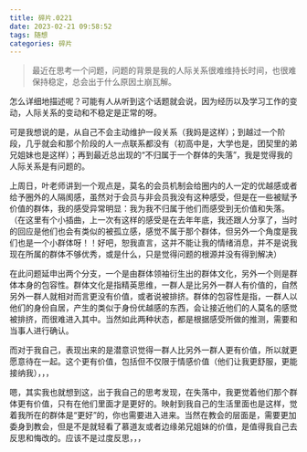 ```yaml
---
title: 碎片.0221
date: 2023-02-21 09:58:52
tags: 随想
categories: 碎片
---
```


>最近在思考一个问题，问题的背景是我的人际关系很难维持长时间，也很难保持稳定，总会出于什么原因土崩瓦解。

怎么详细地描述呢？可能有人从听到这个话题就会说，因为经历以及学习工作的变动，人际关系的变动和不稳定是正常的呀。

可是我想说的是，从自己不会主动维护一段关系（我妈是这样）；到越过一个阶段，几乎就会和那个阶段的人一点联系都没有（初高中是，大学也是，团契里的弟兄姐妹也是这样）；再到最近总出现的“不归属于一个群体的失落”，我是觉得我的人际关系是有问题的。

上周日，叶老师讲到一个观点是，莫名的会员机制会给圈内的人一定的优越感或者给予圈外的人隔阂感，虽然对于会员与非会员我没有这种感受，但是在一些被赋予价值的群体，我的感受异常明显：我为我不归属于他们而感受到无价值和失落。（在这里有个小插曲，上一次有这样的感受是在去年年底，我还跟人分享了，当时的回应是他们也会有类似的被孤立感，感觉不属于那个群体，但另外一个角度是我们也是一个小群体呀！！好吧，恕我直言，这并不能让我的情绪消息，并不是说我现在所属的群体不够优秀，或是什么，只是觉得问题的根源并没有得到解决）

在此问题延申出两个分支，一个是由群体领袖衍生出的群体文化，另外一个则是群体本身的包容性。群体文化是指精英思维，一群人是比另外一群人有价值的，自然另外一群人就相对而言更没有价值，或者说被排挤。群体的包容性是指，一群人以他们的身份自居，产生的类似于身份优越感的东西，会让接近他们的人莫名的感觉被排挤，而很难进入其中。当然如此两种状态，都是根据感受所做的推测，需要和当事人进行确认。

而对于我自己，表现出来的是潜意识觉得一群人比另外一群人更有价值，所以就更愿意待在一起。这个更有价值，包括但不仅限于情感价值（他们让我更舒服，更能接纳我），，，

嗯，其实我也就想到这，出于我自己的思考发现，在失落中，我更觉着他们那个群体更有价值，只有在他们里面才是更好的。映射到我自己的生活里面也是这样，觉着我所在的群体是“更好”的，你也需要进入进来。当然在教会的层面是，需要更加委身到教会，但是不是就轻看了慕道友或者边缘弟兄姐妹的价值，是值得我自己去反思和悔改的。应该不是过度反思，，，